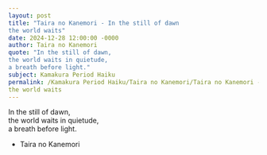 ```yaml
---
layout: post
title: "Taira no Kanemori - In the still of dawn  
the world waits"
date: 2024-12-28 12:00:00 -0000
author: Taira no Kanemori
quote: "In the still of dawn,  
the world waits in quietude,  
a breath before light."
subject: Kamakura Period Haiku
permalink: /Kamakura Period Haiku/Taira no Kanemori/Taira no Kanemori - In the still of dawn  
the world waits
---
```


In the still of dawn,  
the world waits in quietude,  
a breath before light.

- Taira no Kanemori
